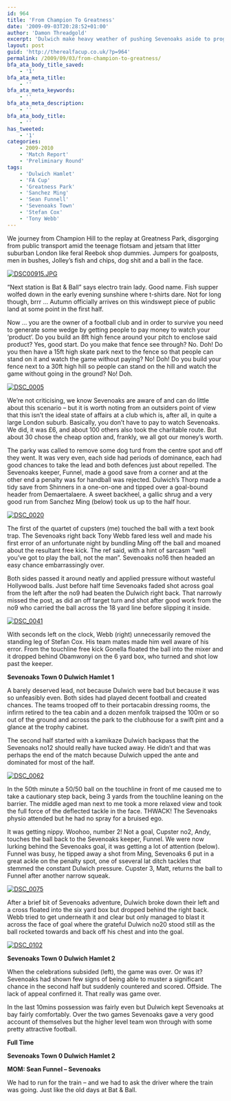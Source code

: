 ```yaml
---
id: 964
title: 'From Champion To Greatness'
date: '2009-09-03T20:28:52+01:00'
author: 'Damon Threadgold'
excerpt: 'Dulwich make heavy weather of pushing Sevenoaks aside to progress into the 1st Qualifying Round.'
layout: post
guid: 'http://therealfacup.co.uk/?p=964'
permalink: /2009/09/03/from-champion-to-greatness/
bfa_ata_body_title_saved:
    - '1'
bfa_ata_meta_title:
    - ''
bfa_ata_meta_keywords:
    - ''
bfa_ata_meta_description:
    - ''
bfa_ata_body_title:
    - ''
has_tweeted:
    - '1'
categories:
    - 2009-2010
    - 'Match Report'
    - 'Preliminary Round'
tags:
    - 'Dulwich Hamlet'
    - 'FA Cup'
    - 'Greatness Park'
    - 'Sanchez Ming'
    - 'Sean Funnell'
    - 'Sevenoaks Town'
    - 'Stefan Cox'
    - 'Tony Webb'
---
```


We journey from Champion Hill to the replay at Greatness Park, disgorging from public transport amid the teenage flotsam and jetsam that litter suburban London like feral Reebok shop dummies. Jumpers for goalposts, men in bushes, Jolley’s fish and chips, dog shit and a ball in the face.

[![DSC00915.JPG](http://lh3.ggpht.com/_3L4_Y2OBz2M/SqAMFbntLXI/AAAAAAAAAf0/Afi9XMKDwXo/DSC00915.JPG?imgmax=200)](http://lh3.ggpht.com/_3L4_Y2OBz2M/SqAMFbntLXI/AAAAAAAAAf0/Afi9XMKDwXo/DSC00915.JPG?imgmax=640)

“Next station is Bat &amp; Ball” says electro train lady. Good name. Fish supper wolfed down in the early evening sunshine where t-shirts dare. Not for long though, brrr … Autumn officially arrives on this windswept piece of public land at some point in the first half.

Now … you are the owner of a football club and in order to survive you need to generate some wedge by getting people to pay money to watch your ‘product’. Do you build an 8ft high fence around your pitch to enclose said product? Yes, good start. Do you make that fence see through? No. Doh! Do you then have a 15ft high skate park next to the fence so that people can stand on it and watch the game without paying? No! Doh! Do you build your fence next to a 30ft high hill so people can stand on the hill and watch the game without going in the ground? No! Doh.

[![DSC_0005](http://lh5.ggpht.com/_3L4_Y2OBz2M/Sp5JE0Qzt-I/AAAAAAAAAZQ/5eyLm0ojsiM/DSC_0005.jpg?imgmax=200)](http://lh5.ggpht.com/_3L4_Y2OBz2M/Sp5JE0Qzt-I/AAAAAAAAAZQ/5eyLm0ojsiM/DSC_0005.jpg?imgmax=640)

We’re not criticising, we know Sevenoaks are aware of and can do little about this scenario – but it is worth noting from an outsiders point of view that this isn’t the ideal state of affairs at a club which is, after all, in quite a large London suburb. Basically, you don’t have to pay to watch Sevenoaks. We did, it was £6, and about 100 others also took the charitable route. But about 30 chose the cheap option and, frankly, we all got our money’s worth.

The parky was called to remove some dog turd from the centre spot and off they went. It was very even, each side had periods of dominance, each had good chances to take the lead and both defences just about repelled. The Sevenoaks keeper, Funnel, made a good save from a corner and at the other end a penalty was for handball was rejected. Dulwich’s Thorp made a tidy save from Shinners in a one-on-one and tipped over a goal-bound header from Demaertalaere. A sweet backheel, a gallic shrug and a very good run from Sanchez Ming (below) took us up to the half hour.

[![DSC_0020](http://lh5.ggpht.com/_3L4_Y2OBz2M/Sq5Z0-EzGRI/AAAAAAAAApk/srCmWplfC08/DSC_0020.jpg?imgmax=200)](http://lh5.ggpht.com/_3L4_Y2OBz2M/Sq5Z0-EzGRI/AAAAAAAAApk/srCmWplfC08/DSC_0020.jpg?imgmax=640)

The first of the quartet of cupsters (me) touched the ball with a text book trap. The Sevenoaks right back Tony Webb fared less well and made his first error of an unfortunate night by bundling Ming off the ball and moaned about the resultant free kick. The ref said, with a hint of sarcasm “well you’ve got to play the ball, not the man”. Sevenoaks no16 then headed an easy chance embarrassingly over.

Both sides passed it around neatly and applied pressure without wasteful Hollywood balls. Just before half time Sevenoaks faded shot across goal from the left after the no9 had beaten the Dulwich right back. That narrowly missed the post, as did an off target turn and shot after good work from the no9 who carried the ball across the 18 yard line before slipping it inside.

[![DSC_0041](http://lh6.ggpht.com/_3L4_Y2OBz2M/Sp5JaypMk_I/AAAAAAAAAaQ/WCDYudlQGVA/DSC_0041.jpg?imgmax=200)](http://lh6.ggpht.com/_3L4_Y2OBz2M/Sp5JaypMk_I/AAAAAAAAAaQ/WCDYudlQGVA/DSC_0041.jpg?imgmax=640)

With seconds left on the clock, Webb (right) unnecessarily removed the standing leg of Stefan Cox. His team mates made him well aware of his error. From the touchline free kick Gonella floated the ball into the mixer and it dropped behind Obamwonyi on the 6 yard box, who turned and shot low past the keeper.

**Sevenoaks Town 0 Dulwich Hamlet 1**

A barely deserved lead, not because Dulwich were bad but because it was so unfeasibly even. Both sides had played decent football and created chances. The teams trooped off to their portacabin dressing rooms, the infirm retired to the tea cabin and a dozen menfolk traipsed the 100m or so out of the ground and across the park to the clubhouse for a swift pint and a glance at the trophy cabinet.

The second half started with a kamikaze Dulwich backpass that the Sevenoaks no12 should really have tucked away. He didn’t and that was perhaps the end of the match because Dulwich upped the ante and dominated for most of the half.

[![DSC_0062](http://lh4.ggpht.com/_3L4_Y2OBz2M/Sp5JkvCfY6I/AAAAAAAAAas/g5EUjigTzMY/DSC_0062.jpg?imgmax=200)](http://lh4.ggpht.com/_3L4_Y2OBz2M/Sp5JkvCfY6I/AAAAAAAAAas/g5EUjigTzMY/DSC_0062.jpg?imgmax=640)

In the 50th minute a 50/50 ball on the touchline in front of me caused me to take a cautionary step back, being 3 yards from the touchline leaning on the barrier. The middle aged man next to me took a more relaxed view and took the full force of the deflected tackle in the face. THWACK! The Sevenoaks physio attended but he had no spray for a bruised ego.

It was getting nippy. Woohoo, number 2! Not a goal, Cupster no2, Andy, touches the ball back to the Sevenoaks keeper, Funnel. We were now lurking behind the Sevenoaks goal, it was getting a lot of attention (below). Funnel was busy, he tipped away a shot from Ming, Sevenoaks 6 put in a great ackle on the penalty spot, one of sseveral lat ditch tackles that stemmed the constant Dulwich pressure. Cupster 3, Matt, returns the ball to Funnel after another narrow squeak.

[![DSC_0075](http://lh5.ggpht.com/_3L4_Y2OBz2M/Sp5JqCBWRqI/AAAAAAAAAa8/ZrVY2AWePGM/DSC_0075.jpg?imgmax=200)](http://lh5.ggpht.com/_3L4_Y2OBz2M/Sp5JqCBWRqI/AAAAAAAAAa8/ZrVY2AWePGM/DSC_0075.jpg?imgmax=640)

After a brief bit of Sevenoaks adventure, Dulwich broke down their left and a cross floated into the six yard box but dropped behind the right back. Webb tried to get underneath it and clear but only managed to blast it across the face of goal where the grateful Dulwich no20 stood still as the ball rocketed towards and back off his chest and into the goal.

[![DSC_0102](http://lh6.ggpht.com/_3L4_Y2OBz2M/Sp5J0TBu6sI/AAAAAAAAAbg/eTKg_Mu-oBA/DSC_0102.jpg?imgmax=200)](http://lh6.ggpht.com/_3L4_Y2OBz2M/Sp5J0TBu6sI/AAAAAAAAAbg/eTKg_Mu-oBA/DSC_0102.jpg?imgmax=640)

**Sevenoaks Town 0 Dulwich Hamlet 2**

When the celebrations subsided (left), the game was over. Or was it? Sevenoaks had shown few signs of being able to muster a significant chance in the second half but suddenly countered and scored. Offside. The lack of appeal confirned it. That really was game over.

In the last 10mins possession was fairly even but Dulwich kept Sevenoaks at bay fairly comfortably. Over the two games Sevenoaks gave a very good account of themselves but the higher level team won through with some pretty attractive football.

**Full Time**

**Sevenoaks Town 0 Dulwich Hamlet 2**

**MOM: Sean Funnel – Sevenoaks**

We had to run for the train – and we had to ask the driver where the train was going. Just like the old days at Bat &amp; Ball.